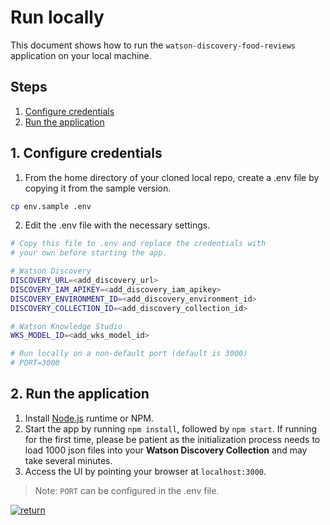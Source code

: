 # Run locally

This document shows how to run the `watson-discovery-food-reviews` application on your local machine.

## Steps

1. [Configure credentials](#1-configure-credentials)
1. [Run the application](#2-run-the-application)

## 1. Configure credentials

1. From the home directory of your cloned local repo, create a .env file by copying it from the sample version.

```bash
cp env.sample .env
```

2. Edit the .env file with the necessary settings.

```bash
# Copy this file to .env and replace the credentials with
# your own before starting the app.

# Watson Discovery
DISCOVERY_URL=<add_discovery_url>
DISCOVERY_IAM_APIKEY=<add_discovery_iam_apikey>
DISCOVERY_ENVIRONMENT_ID=<add_discovery_environment_id>
DISCOVERY_COLLECTION_ID=<add_discovery_collection_id>

# Watson Knowledge Studio
WKS_MODEL_ID=<add_wks_model_id>

# Run locally on a non-default port (default is 3000)
# PORT=3000
```

## 2. Run the application

1. Install [Node.js](https://nodejs.org/en/) runtime or NPM.
1. Start the app by running `npm install`, followed by `npm start`. If running for the first time, please be patient as the initialization process needs to load 1000 json files into your **Watson Discovery Collection** and may take several minutes.
1. Access the UI by pointing your browser at `localhost:3000`.
> Note: `PORT` can be configured in the .env file.

[![return](https://raw.githubusercontent.com/IBM/pattern-utils/master/deploy-buttons/return.png)](https://github.com/IBM/watson-discovery-food-reviews#deployment-options)
